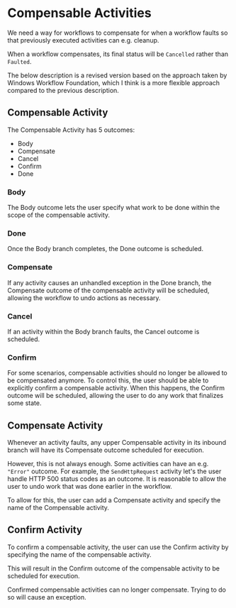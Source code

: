 # Compensable Activities
We need a way for workflows to compensate for when a workflow faults so that previously executed activities can e.g. cleanup.

When a workflow compensates, its final status will be ```Cancelled``` rather than ```Faulted```.

The below description is a revised version based on the approach taken by Windows Workflow Foundation, which I think is a more flexible approach compared to the previous description.

## Compensable Activity
The Compensable Activity has 5 outcomes:

- Body
- Compensate
- Cancel
- Confirm
- Done

### Body

The Body outcome lets the user specify what work to be done within the scope of the compensable activity.

### Done

Once the Body branch completes, the Done outcome is scheduled.

### Compensate

If any activity causes an unhandled exception in the Done branch, the Compensate outcome of the compensable activity will be scheduled, allowing the workflow to undo actions as necessary.

### Cancel
If an activity within the Body branch faults, the Cancel outcome is scheduled.

### Confirm

For some scenarios, compensable activities should no longer be allowed to be compensated anymore.
To control this, the user should be able to explicitly confirm a compensable activity. When this happens, the Confirm outcome will be scheduled, allowing the user to do any work that finalizes some state.

## Compensate Activity
Whenever an activity faults, any upper Compensable activity in its inbound branch will have its Compensate outcome scheduled for execution.

However, this is not always enough. Some activities can have an e.g. ```"Error"``` outcome. For example, the ```SendHttpRequest``` activity let's the user handle HTTP 500 status codes as an outcome. It is reasonable to allow the user to undo work that was done earlier in the workflow.

To allow for this, the user can add a Compensate activity and specify the name of the Compensable activity.

## Confirm Activity
To confirm a compensable activity, the user can use the Confirm activity by specifying the name of the compensable activity.

This will result in the Confirm outcome of the compensable activity to be scheduled for execution.

Confirmed compensable activities can no longer compensate. Trying to do so will cause an exception.
